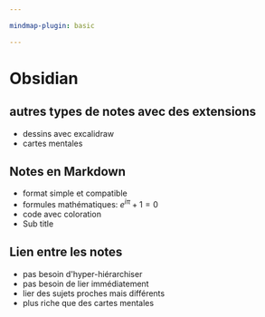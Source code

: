```yaml
---

mindmap-plugin: basic

---
```


# Obsidian

## autres types de notes avec des extensions
- dessins avec excalidraw
- cartes mentales

## Notes en Markdown
- format simple et compatible
- formules mathématiques: $e^{i\pi}+1=0$
- code avec coloration
- Sub title

## Lien entre les notes
- pas besoin d'hyper-hiérarchiser
- pas besoin de lier immédiatement
- lier des sujets proches mais différents
- plus riche que des cartes mentales